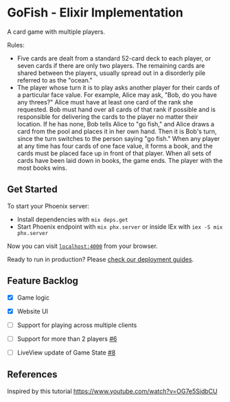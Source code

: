 # GoFish - Elixir Implementation

A card game with multiple players.

Rules:
- Five cards are dealt from a standard 52-card deck to each player, or seven cards if there are only two players. The remaining cards are shared between the players, usually spread out in a disorderly pile referred to as the "ocean."
- The player whose turn it is to play asks another player for their cards of a particular face value. For example, Alice may ask, "Bob, do you have any threes?" Alice must have at least one card of the rank she requested. Bob must hand over all cards of that rank if possible and is responsible for delivering the cards to the player no matter their location. If he has none, Bob tells Alice to "go fish," and Alice draws a card from the pool and places it in her own hand. Then it is Bob's turn, since the turn switches to the person saying "go fish." When any player at any time has four cards of one face value, it forms a book, and the cards must be placed face up in front of that player. When all sets of cards have been laid down in books, the game ends. The player with the most books wins.


## Get Started

To start your Phoenix server:

  * Install dependencies with `mix deps.get`
  * Start Phoenix endpoint with `mix phx.server` or inside IEx with `iex -S mix phx.server`

Now you can visit [`localhost:4000`](http://localhost:4000) from your browser.

Ready to run in production? Please [check our deployment guides](https://hexdocs.pm/phoenix/deployment.html).


## Feature Backlog

- [x] Game logic
- [x] Website UI
- [ ] Support for playing across multiple clients
- [ ] Support for more than 2 players [#6](https://github.com/simonelnahas/go_fish/issues/6)
- [ ] LiveView update of Game State [#8](https://github.com/simonelnahas/go_fish/issues/8)


## References
Inspired by this tutorial https://www.youtube.com/watch?v=OG7e5SidbCU
